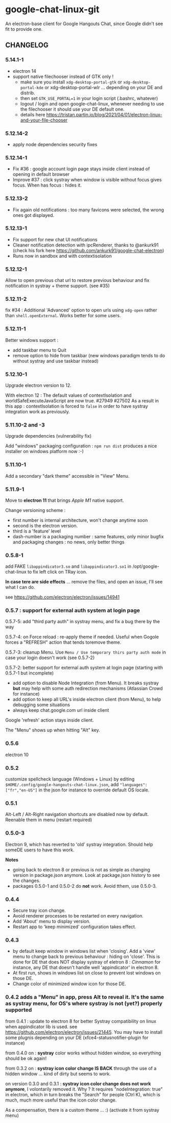 # google-chat-linux-git

An electron-base client for Google Hangouts Chat, since Google didn't see fit to provide one.

## CHANGELOG

### 5.14.1-1

* electron 14
* support native filechooser instead of GTK only !
   * make sure you install `xdg-desktop-portal-gtk` or `xdg-desktop-portal-kde` or xdg-desktop-portal-wlr ... depending on your DE and distrib.
   * then set `GTK_USE_PORTAL=1` in your login script (.bashrc, whatever)
   * logout / login and open google-chat-linux, whenever needing to use the filechooser it should use your DE default one.
   * details here https://tristan.partin.io/blog/2021/04/01/electron-linux-and-your-file-chooser

### 5.12.14-2
- apply node dependencies security fixes

### 5.12.14-1
- Fix #36 : google account login page stays inside client instead of opening in default browser
- Improve #37 : click systray when window is visible without focus gives focus. When has focus : hides it.

### 5.12.13-2

- Fix again old notifications : too many favicons were selected, the wrong ones got displayed.
### 5.12.13-1

- Fix support for new chat UI notifications
- Cleaner notification detection with ipcRenderer, thanks to @ankurk91 (check his fork here https://github.com/ankurk91/google-chat-electron)
- Runs now in sandbox and with contextisolation

### 5.12.12-1

Allow to open previous chat url to restore previous behaviour and fix notification in systray + theme support. (see #35)

### 5.12.11-2

fix #34 : Additional 'Advanced' option to open urls using `xdg-open` rather than `shell.openExternal`. Works better for some users.
### 5.12.11-1

Better windows support :
- add taskbar menu to Quit
- remove option to hide from taskbar (new windows paradigm tends to do without systray and use taskbar instead)

### 5.12.10-1

Upgrade electron version to 12.

With electron 12 : The default values of contextIsolation and worldSafeExecuteJavaScript are now true. #27949 #27502
As a result in this app : contextIsolation is forced to `false` in order to have systray integration work as previously.

### 5.11.10-2 and -3

Upgrade dependencies (vulnerability fix)

Add "windows" packaging configuration : `npm run dist` produces a nice installer on windows platform now :-)

### 5.11.10-1

Add a secondary "dark theme" accessible in "View" Menu.

### 5.11.9-1

Move to **electron 11** that brings *Apple M1* native support.

Change versioning scheme : 
- first number is internal architecture, won't change anytime soon
- second is the electron version.
- third is a 'feature' level
- dash-number is a packaging number : same features, only minor bugfix and packaging changes : no news, only better things


### 0.5.8-1

add FAKE `libappindicator3.so` and `libappindicator3.so1` in /opt/google-chat-linux to fix left click on TRay icon.

**In case tere are side effects** ... remove the files, and open an issue, I'll see what I can do.

see https://github.com/electron/electron/issues/14941

### 0.5.7 : support for external auth system at login page 

0.5.7-5: add "third party auth" in systray menu, and fix a bug there by the way

0.5.7-4: on Force reload : re-apply theme if needed. Useful when Gogole forces a "REFRESH" action that tends toremove theme.

0.5.7-3: cleanup Menu.  Use `Menu / Use temporary thirs party auth mode` in case your login doesn't work (see 0.5.7-2)

0.5.7-2: better support for external auth system at login page (starting with 0.5.7-1 but incomplete)

- add option to disable Node Integration (from Menu). It breaks systray **but** may help with some auth redirection mechanisms (Atlassian Crowd for instance)
- add option to keep  all URL's inside electron client (from Menu), to help debugging some situations
- always keep chat.google.com url inside client

Google 'refresh' action stays inside client.

The "Menu" shows up when hitting "Alt" key.

### 0.5.6

electron 10

### 0.5.2

customize spellcheck language (Windows + Linux) by editing `$HOME/.config/google-hangouts-chat-linux.json`, add `"languages": ["fr","en-US"]` in the json for instance to override default OS locale.

### 0.5.1

Alt-Left / Alt-Right navigation shortcuts are disabled now by default. Reenable them in menu (restart required)

### 0.5.0-3

Electron 9, which has reverted to 'old' systray integration. Should help someDE users to have this work.

**Notes** 

* going back to electron 8 or previous is not as simple as changing version in package.json anymore. Look at package.json history to see the changes.
* packages 0.5.0-1 and 0.5.0-2 do **not** work. Avoid tthem, use 0.5.0-3.


### 0.4.4

- Secure tray icon change.
- Avoid renderer processes to be restarted on every navigation. 
- Add 'About' menu to display version.
- Restart app to 'keep minimized' configuration takes effect.

### 0.4.3

- by default keep window in windows list when 'closing'. Add a 'view' menu to change back to previous behaviour : hiding on 'close'. This is done for DE that does NOT display systray of eletron 8 : *Cinnamon* for instance, any DE that doesn't handle well 'appindicator' in electron 8.
- At first run, shows in windows list on close to prevent lost windows on those DE.
- Change color of minimized window icon for those DE.

### 0.4.2 adds a "Menu" in app, press Alt to reveal it. It's the same as systray menu, for OS's where systray is not (yet?) properly supported

from 0.4.1 : update to electron 8 for better Systray compatibility on linux when appindicator lib is used. see https://github.com/electron/electron/issues/21445. You may have to install some plugnis depending on your DE (xfce4-statusnotifier-plugin for instance)

from 0.4.0 on : **systray** color works without hidden window, so everything should be ok again!

from 0.3.2 on : **systray icon color change IS BACK** through the use of a hidden window ... kind of dirty but seems to work.

on version 0.3.0 and 0.3.1 : **systray icon color change does not work anymore**, I volontarily removed it. Why ? It requires "nodeIntegration: true" in electron, which in turn breaks the "Search" for people (Ctrl K), which is much, much more useful than the icon color change.

As a compensation, there is a custom theme ... :) (activate it from systray menu)

